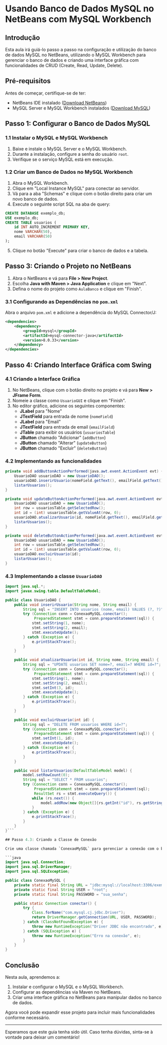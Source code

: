 

# Usando Banco de Dados MySQL no NetBeans com MySQL Workbench

## Introdução
Esta aula irá guiá-lo passo a passo na configuração e utilização do banco de dados MySQL no NetBeans, utilizando o MySQL Workbench para gerenciar o banco de dados e criando uma interface gráfica com funcionalidades de CRUD (Create, Read, Update, Delete).

## Pré-requisitos
Antes de começar, certifique-se de ter:

- NetBeans IDE instalado ([Download NetBeans](https://netbeans.apache.org/download/index.html))
- MySQL Server e MySQL Workbench instalados ([Download MySQL](https://dev.mysql.com/downloads/))

## Passo 1: Configurar o Banco de Dados MySQL

### 1.1 Instalar o MySQL e MySQL Workbench
1. Baixe e instale o MySQL Server e o MySQL Workbench.
2. Durante a instalação, configure a senha do usuário `root`.
3. Verifique se o serviço MySQL está em execução.

### 1.2 Criar um Banco de Dados no MySQL Workbench
1. Abra o MySQL Workbench.
2. Clique em "Local Instance MySQL" para conectar ao servidor.
3. Vá para a aba "Schemas" e clique com o botão direito para criar um novo banco de dados.
4. Execute o seguinte script SQL na aba de query:

```sql
CREATE DATABASE exemplo_db;
USE exemplo_db;
CREATE TABLE usuarios (
    id INT AUTO_INCREMENT PRIMARY KEY,
    nome VARCHAR(50),
    email VARCHAR(50)
);
```

5. Clique no botão "Execute" para criar o banco de dados e a tabela.



## Passo 3: Criando o Projeto no NetBeans

1. Abra o NetBeans e vá para **File > New Project**.
2. Escolha **Java with Maven > Java Application** e clique em "Next".
3. Defina o nome do projeto como `AulaBanco` e clique em "Finish".

### 3.1 Configurando as Dependências no `pom.xml`
Abra o arquivo `pom.xml` e adicione a dependência do MySQL Connector/J:

```xml
<dependencies>
    <dependency>
        <groupId>mysql</groupId>
        <artifactId>mysql-connector-java</artifactId>
        <version>8.0.33</version>
    </dependency>
</dependencies>
```

## Passo 4: Criando Interface Gráfica com Swing

### 4.1 Criando a Interface Gráfica
1. No NetBeans, clique com o botão direito no projeto e vá para **New > JFrame Form**.
2. Nomeie a classe como `UsuarioGUI` e clique em "Finish".
3. No editor gráfico, adicione os seguintes componentes:
   - **JLabel** para "Nome"
   - **JTextField** para entrada de nome (`nomeField`)
   - **JLabel** para "Email"
   - **JTextField** para entrada de email (`emailField`)
   - **JTable** para exibir os usuários (`usuariosTable`)
   - **JButton** chamado "Adicionar" (`addButton`)
   - **JButton** chamado "Alterar" (`updateButton`)
   - **JButton** chamado "Excluir" (`deleteButton`)

### 4.2 Implementando as funcionalidades

```java
private void addButtonActionPerformed(java.awt.event.ActionEvent evt) {
    UsuarioDAO usuarioDAO = new UsuarioDAO();
    usuarioDAO.inserirUsuario(nomeField.getText(), emailField.getText());
    listarUsuarios();
}

private void updateButtonActionPerformed(java.awt.event.ActionEvent evt) {
    UsuarioDAO usuarioDAO = new UsuarioDAO();
    int row = usuariosTable.getSelectedRow();
    int id = (int) usuariosTable.getValueAt(row, 0);
    usuarioDAO.atualizarUsuario(id, nomeField.getText(), emailField.getText());
    listarUsuarios();
}

private void deleteButtonActionPerformed(java.awt.event.ActionEvent evt) {
    UsuarioDAO usuarioDAO = new UsuarioDAO();
    int row = usuariosTable.getSelectedRow();
    int id = (int) usuariosTable.getValueAt(row, 0);
    usuarioDAO.excluirUsuario(id);
    listarUsuarios();
}


```

### 4.3 Implementando a classe `UsuarioDAO`

```java
import java.sql.*;
import javax.swing.table.DefaultTableModel;

public class UsuarioDAO {
    public void inserirUsuario(String nome, String email) {
        String sql = "INSERT INTO usuarios (nome, email) VALUES (?, ?)";
        try (Connection conn = ConexaoMySQL.conectar();
             PreparedStatement stmt = conn.prepareStatement(sql)) {
            stmt.setString(1, nome);
            stmt.setString(2, email);
            stmt.executeUpdate();
        } catch (Exception e) {
            e.printStackTrace();
        }
    }

    public void atualizarUsuario(int id, String nome, String email) {
        String sql = "UPDATE usuarios SET nome=?, email=? WHERE id=?";
        try (Connection conn = ConexaoMySQL.conectar();
             PreparedStatement stmt = conn.prepareStatement(sql)) {
            stmt.setString(1, nome);
            stmt.setString(2, email);
            stmt.setInt(3, id);
            stmt.executeUpdate();
        } catch (Exception e) {
            e.printStackTrace();
        }
    }

    public void excluirUsuario(int id) {
        String sql = "DELETE FROM usuarios WHERE id=?";
        try (Connection conn = ConexaoMySQL.conectar();
             PreparedStatement stmt = conn.prepareStatement(sql)) {
            stmt.setInt(1, id);
            stmt.executeUpdate();
        } catch (Exception e) {
            e.printStackTrace();
        }
    }

    public void listarUsuarios(DefaultTableModel model) {
        model.setRowCount(0);
        String sql = "SELECT * FROM usuarios";
        try (Connection conn = ConexaoMySQL.conectar();
             PreparedStatement stmt = conn.prepareStatement(sql);
             ResultSet rs = stmt.executeQuery()) {
            while (rs.next()) {
                model.addRow(new Object[]{rs.getInt("id"), rs.getString("nome"), rs.getString("email")});
            }
        } catch (Exception e) {
            e.printStackTrace();
        }
    }
}```

## Passo 4.3: Criando a Classe de Conexão

Crie uma classe chamada `ConexaoMySQL` para gerenciar a conexão com o banco de dados:

```java
import java.sql.Connection;
import java.sql.DriverManager;
import java.sql.SQLException;

public class ConexaoMySQL {
    private static final String URL = "jdbc:mysql://localhost:3306/exemplo_db?useSSL=false&serverTimezone=UTC";
    private static final String USER = "root";
    private static final String PASSWORD = "sua_senha";

    public static Connection conectar() {
        try {
            Class.forName("com.mysql.cj.jdbc.Driver");
            return DriverManager.getConnection(URL, USER, PASSWORD);
        } catch (ClassNotFoundException e) {
            throw new RuntimeException("Driver JDBC não encontrado", e);
        } catch (SQLException e) {
            throw new RuntimeException("Erro na conexão", e);
        }
    }
}
```

## Conclusão

Nesta aula, aprendemos a:

1. Instalar e configurar o MySQL e o MySQL Workbench.
2. Configurar as dependências via Maven no NetBeans.
3. Criar uma interface gráfica no NetBeans para manipular dados no banco de dados.

Agora você pode expandir esse projeto para incluir mais funcionalidades conforme necessário.

---

Esperamos que este guia tenha sido útil. Caso tenha dúvidas, sinta-se à vontade para deixar um comentário!
